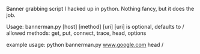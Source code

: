 Banner grabbing script I hacked up in python. Nothing fancy, but it does the job.

Usage: bannerman.py [host] [method] [uri]
[uri] is optional, defaults to /
allowed methods: get, put, connect, trace, head, options

example usage: python bannerman.py www.google.com head /
